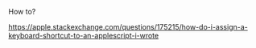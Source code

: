 
How to?

<https://apple.stackexchange.com/questions/175215/how-do-i-assign-a-keyboard-shortcut-to-an-applescript-i-wrote>

